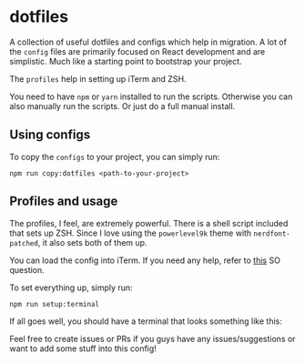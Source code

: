 # dotfiles

A collection of useful dotfiles and configs which help in migration. A lot of the `config` files are primarily focused on React development and are simplistic. Much like a starting point to bootstrap your project.

The `profiles` help in setting up iTerm and ZSH.

You need to have `npm` or `yarn` installed to run the scripts. Otherwise you can also manually run the scripts. Or just do a full manual install.

## Using configs

To copy the `configs` to your project, you can simply run:
```
npm run copy:dotfiles <path-to-your-project>
```

## Profiles and usage

The profiles, I feel, are extremely powerful. There is a shell script included that sets up ZSH. Since I love using the `powerlevel9k` theme with `nerdfont-patched`, it also sets both of them up.

You can load the config into iTerm. If you need any help, refer to [this](iterm-import-profile) SO question.

To set everything up, simply run:
```
npm run setup:terminal
```

If all goes well, you should have a terminal that looks something like this:

Feel free to create issues or PRs if you guys have any issues/suggestions or want to add some stuff into this config!

[iterm-import-profile]: https://stackoverflow.com/questions/35211565/how-do-i-import-an-iterm2-profile